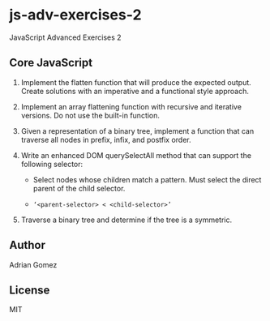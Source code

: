 # js-adv-exercises-2

JavaScript Advanced Exercises 2

## Core JavaScript

1. Implement the flatten function that will produce the expected output. Create solutions with an imperative and a functional style approach.

2. Implement an array flattening function with recursive and iterative versions. Do not use the built-in function.

3. Given a representation of a binary tree, implement a function that can traverse all nodes in prefix, infix, and postfix order.

4. Write an enhanced DOM querySelectAll method that can support the following selector:

   - Select nodes whose children match a pattern. Must select the direct parent of the child selector.

   - `‘<parent-selector> < <child-selector>’`

5. Traverse a binary tree and determine if the tree is a symmetric.

## Author

Adrian Gomez

## License

MIT
